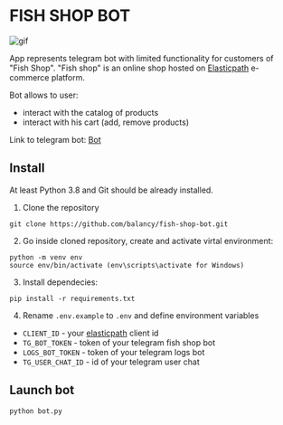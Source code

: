 # FISH SHOP BOT

![gif](https://s10.gifyu.com/images/fish_shop_bot_.gif)

App represents telegram bot with limited functionality for customers of "Fish Shop". "Fish shop" is an online shop hosted on [Elasticpath](https://www.elasticpath.com/) e-commerce platform.

Bot allows to user:
- interact with the catalog of products
- interact with his cart (add, remove products)

Link to telegram bot: [Bot](https://t.me/devman_fish_shop_bot)

## Install

At least Python 3.8 and Git should be already installed.

1. Clone the repository
```
git clone https://github.com/balancy/fish-shop-bot.git
```

2. Go inside cloned repository, create and activate virtal environment:
```console
python -m venv env
source env/bin/activate (env\scripts\activate for Windows)
```

3. Install dependecies:
```console
pip install -r requirements.txt
```

4. Rename `.env.example` to `.env` and define environment variables

- `CLIENT_ID` - your [elasticpath](https://www.elasticpath.com/) client id
- `TG_BOT_TOKEN` - token of your telegram fish shop bot
- `LOGS_BOT_TOKEN` - token of your telegram logs bot
- `TG_USER_CHAT_ID` - id of your telegram user chat

## Launch bot

```console
python bot.py
```